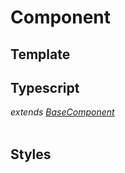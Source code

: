 # Component

## Template

## Typescript
*extends [BaseComponent](/Docs/src/app/components/BaseComponent.md)*<br><br>
## Styles
